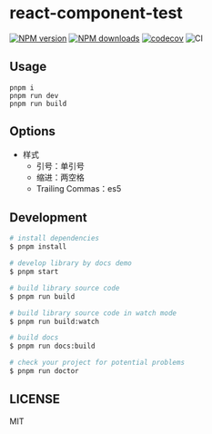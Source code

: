 # react-component-test

[![NPM version](https://img.shields.io/npm/v/react-component-test.svg?style=flat)](https://npmjs.org/package/react-component-test)
[![NPM downloads](http://img.shields.io/npm/dm/react-component-test.svg?style=flat)](https://npmjs.org/package/react-component-test)
[![codecov](https://codecov.io/gh/ApplePotato/dumi-setup/branch/master/graph/badge.svg?token=A7W62H6NTQ)](https://codecov.io/gh/ApplePotato/dumi-setup)
![CI](https://github.com/ApplePotato/dumi-setup/actions/workflows/ci.yml/badge.svg)

## Usage

```
pnpm i
pnpm run dev
pnpm run build
```

## Options

- 样式
  - 引号：单引号
  - 缩进：两空格
  - Trailing Commas：es5

## Development

```bash
# install dependencies
$ pnpm install

# develop library by docs demo
$ pnpm start

# build library source code
$ pnpm run build

# build library source code in watch mode
$ pnpm run build:watch

# build docs
$ pnpm run docs:build

# check your project for potential problems
$ pnpm run doctor
```

## LICENSE

MIT
